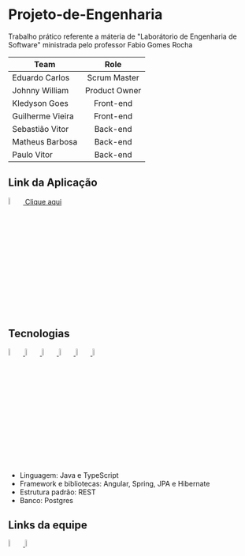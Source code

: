 # Projeto-de-Engenharia
Trabalho prático referente a máteria de "Laborátorio de Engenharia de Software" ministrada pelo professor Fabio Gomes Rocha

|   Team  | Role
|----------------|:-------------------------------:
|Eduardo Carlos  |Scrum Master |
|Johnny William  |Product Owner |
|Kledyson Goes|Front-end|
|Guilherme Vieira|Front-end|
|Sebastião Vitor|Back-end|
|Matheus Barbosa|Back-end| 
|Paulo Vitor|Back-end|

## Link da Aplicação

<div>
  <a href="https://projeto-de-engenharia-lyart.vercel.app/">
    <img src="https://projeto-de-engenharia-lyart.vercel.app/assets/icons/png/experiment.png" width="6%" />
    Clique aqui 
  </a>
</div>
  
  
## Tecnologias
<div>
  <a href="https://github.com/eduardojnr/Projeto-de-Engenharia">
    <img src="https://cdn.jsdelivr.net/gh/devicons/devicon/icons/angularjs/angularjs-original.svg" width="6%" />
    <img src="https://cdn.jsdelivr.net/gh/devicons/devicon/icons/java/java-original.svg" width="6%" />
    <img src="https://cdn.jsdelivr.net/gh/devicons/devicon/icons/typescript/typescript-original.svg" width="6%" />
    <img src="https://cdn.jsdelivr.net/gh/devicons/devicon/icons/spring/spring-original.svg"  width="6%" />
    <img src="https://cdn.jsdelivr.net/gh/devicons/devicon/icons/postgresql/postgresql-original.svg"  width="6%" />
    <img src="https://www.alura.com.br/assets/api/cursos/512/swagger-documentando-apis.png"  width="6%" />
  </a>  
</div>

  - Linguagem: Java e TypeScript
  - Framework e bibliotecas: Angular, Spring, JPA e Hibernate
  - Estrutura padrão: REST 
  - Banco: Postgres 
  
## Links da equipe
<div>
  <a href="https://trello.com/projetolaboratoriodeengenharia">
    <img src="https://cdn.jsdelivr.net/gh/devicons/devicon/icons/trello/trello-plain.svg" width="6%" />
  </a>
  <a href="https://github.com/eduardojnr/Projeto-de-Engenharia">
    <img src="https://i.imgur.com/lZp4enQ.png" width="6%"/>
  </a>

  
